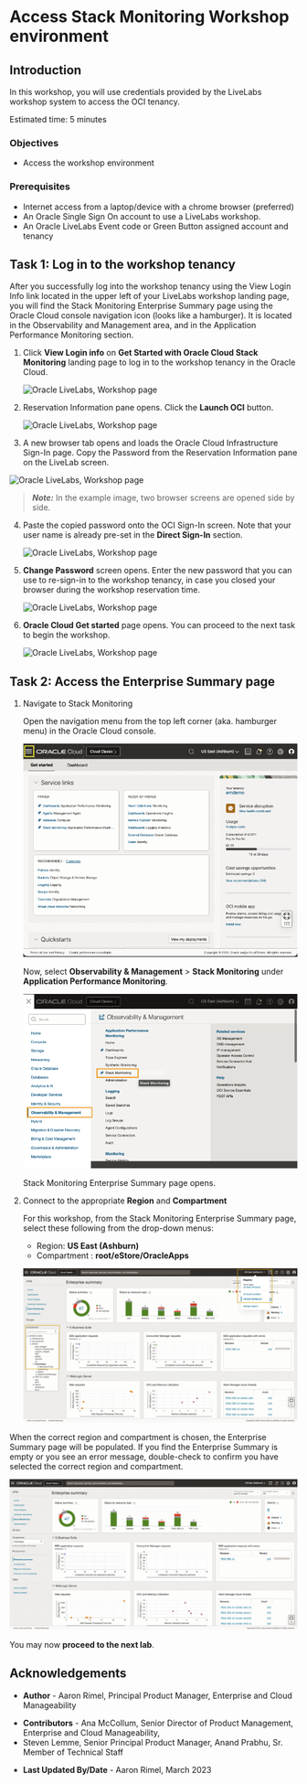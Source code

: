 # Access Stack Monitoring Workshop environment

## Introduction

In this workshop, you will use credentials provided by the LiveLabs workshop system to access the OCI tenancy. 

Estimated time: 5 minutes

### Objectives

* Access the workshop environment

### Prerequisites

* Internet access from a laptop/device with a chrome browser (preferred) 
* An Oracle Single Sign On account to use a LiveLabs workshop. 
* An Oracle LiveLabs Event code or Green Button assigned account and tenancy

## Task 1: Log in to the workshop tenancy

After you successfully log into the workshop tenancy using the View Login Info link located in the upper left of your LiveLabs workshop landing page, you will find the Stack Monitoring Enterprise Summary page using the Oracle Cloud console navigation icon (looks like a hamburger). It is located in the Observability and Management area, and in the Application Performance Monitoring section.

1. Click **View Login info** on **Get Started with Oracle Cloud Stack Monitoring** landing page to log in to the workshop tenancy in the Oracle Cloud.

   ![Oracle LiveLabs, Workshop page](images/1-0-liveLabs.png " ")

2. Reservation Information pane opens. Click the **Launch OCI** button.

   ![Oracle LiveLabs, Workshop page](images/1-1-liveLabs.png " ")

3. A new browser tab opens and loads the Oracle Cloud Infrastructure Sign-In page. Copy the Password from the Reservation Information pane on the LiveLab screen.

  ![Oracle LiveLabs, Workshop page](images/1-2-liveLabs.png " ")
  >***Note:*** In the example image, two browser screens are opened side by side.

4. Paste the copied password onto the OCI Sign-In screen. Note that your user name is already pre-set in the **Direct Sign-In** section.

   ![Oracle LiveLabs, Workshop page](images/1-3-liveLabs.png " ")

5. **Change Password** screen opens. Enter the new password that you can use to re-sign-in to the workshop tenancy, in case you closed your browser during the workshop reservation time.

   ![Oracle LiveLabs, Workshop page](images/1-4-liveLabs.png " ")

6. **Oracle Cloud Get started** page opens. You can proceed to the next task to begin the workshop.

   ![Oracle LiveLabs, Workshop page](images/1-5-liveLabs.png " ")

## Task 2: Access the Enterprise Summary page


1. Navigate to Stack Monitoring
   
   Open the navigation menu from the top left corner (aka. hamburger menu) in the Oracle Cloud console.

   ![Oracle Cloud console, Home page](images/2-1-access.png " ")

   Now, select **Observability & Management** > **Stack Monitoring** under **Application Performance Monitoring**.

   ![Oracle Cloud console, Navigation Menu](images/2-2-access.png " ")

   	 Stack Monitoring Enterprise Summary page opens.

2. Connect to the appropriate **Region** and **Compartment**

   For this workshop, from the Stack Monitoring Enterprise Summary page, select these following from the drop-down menus:
    - Region: **US East (Ashburn)**
    - Compartment : **root/eStore/OracleApps**

   ![Oracle Cloud console, Stack Monitoring Enterprise Summary page](images/2-3-access.png " ")

When the correct region and compartment is chosen, the Enterprise Summary page will be populated. If you find the Enterprise Summary is empty or you see an error message, double-check to confirm you have selected the correct region and compartment.

   ![Oracle Cloud console, Stack Monitoring Enterprise Summary page](images/2-4-access.png " ")

You may now **proceed to the next lab**.

## Acknowledgements

* **Author** - Aaron Rimel, Principal Product Manager, Enterprise and Cloud Manageability
- **Contributors** - Ana McCollum, Senior Director of Product Management, Enterprise and Cloud Manageability,
- Steven Lemme, Senior Principal Product Manager,
Anand Prabhu, Sr. Member of Technical Staff

* **Last Updated By/Date** - Aaron Rimel, March 2023
